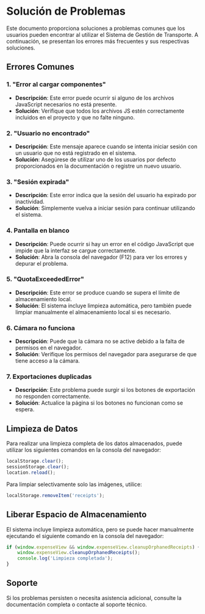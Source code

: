 # Solución de Problemas

Este documento proporciona soluciones a problemas comunes que los usuarios pueden encontrar al utilizar el Sistema de Gestión de Transporte. A continuación, se presentan los errores más frecuentes y sus respectivas soluciones.

## Errores Comunes

### 1. "Error al cargar componentes"
- **Descripción**: Este error puede ocurrir si alguno de los archivos JavaScript necesarios no está presente.
- **Solución**: Verifique que todos los archivos JS estén correctamente incluidos en el proyecto y que no falte ninguno.

### 2. "Usuario no encontrado"
- **Descripción**: Este mensaje aparece cuando se intenta iniciar sesión con un usuario que no está registrado en el sistema.
- **Solución**: Asegúrese de utilizar uno de los usuarios por defecto proporcionados en la documentación o registre un nuevo usuario.

### 3. "Sesión expirada"
- **Descripción**: Este error indica que la sesión del usuario ha expirado por inactividad.
- **Solución**: Simplemente vuelva a iniciar sesión para continuar utilizando el sistema.

### 4. Pantalla en blanco
- **Descripción**: Puede ocurrir si hay un error en el código JavaScript que impide que la interfaz se cargue correctamente.
- **Solución**: Abra la consola del navegador (F12) para ver los errores y depurar el problema.

### 5. "QuotaExceededError"
- **Descripción**: Este error se produce cuando se supera el límite de almacenamiento local.
- **Solución**: El sistema incluye limpieza automática, pero también puede limpiar manualmente el almacenamiento local si es necesario.

### 6. Cámara no funciona
- **Descripción**: Puede que la cámara no se active debido a la falta de permisos en el navegador.
- **Solución**: Verifique los permisos del navegador para asegurarse de que tiene acceso a la cámara.

### 7. Exportaciones duplicadas
- **Descripción**: Este problema puede surgir si los botones de exportación no responden correctamente.
- **Solución**: Actualice la página si los botones no funcionan como se espera.

## Limpieza de Datos

Para realizar una limpieza completa de los datos almacenados, puede utilizar los siguientes comandos en la consola del navegador:

```javascript
localStorage.clear();
sessionStorage.clear();
location.reload();
```

Para limpiar selectivamente solo las imágenes, utilice:

```javascript
localStorage.removeItem('receipts');
```

## Liberar Espacio de Almacenamiento

El sistema incluye limpieza automática, pero se puede hacer manualmente ejecutando el siguiente comando en la consola del navegador:

```javascript
if (window.expenseView && window.expenseView.cleanupOrphanedReceipts) {
    window.expenseView.cleanupOrphanedReceipts();
    console.log('Limpieza completada');
}
```

## Soporte

Si los problemas persisten o necesita asistencia adicional, consulte la documentación completa o contacte al soporte técnico.